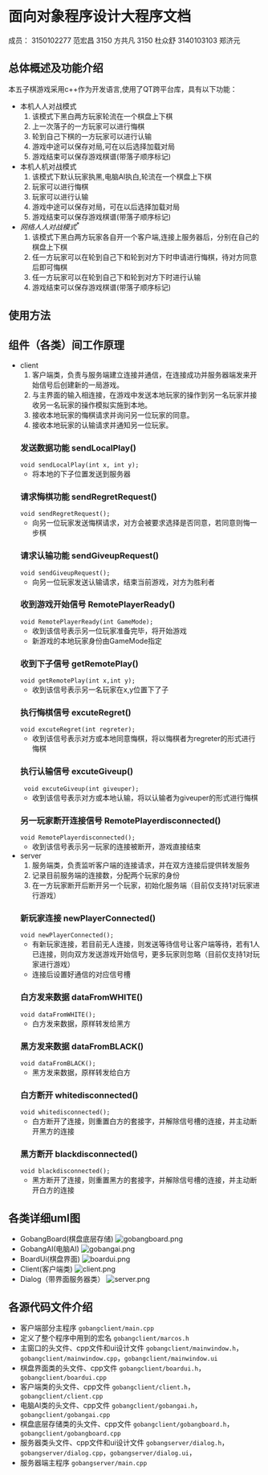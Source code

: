 # 面向对象程序设计大程序文档
成员：
3150102277 范宏昌 
3150 方共凡
3150 杜众舒 
3140103103 郑济元 

## 总体概述及功能介绍
本五子棋游戏采用c++作为开发语言,使用了QT跨平台库，具有以下功能：
- 本机人人对战模式
	1. 该模式下黑白两方玩家轮流在一个棋盘上下棋
	2. 上一次落子的一方玩家可以进行悔棋
	3. 轮到自己下棋的一方玩家可以进行认输
	4. 游戏中途可以保存对局,可在以后选择加载对局
	5. 游戏结束可以保存游戏棋谱(带落子顺序标记)
- 本机人机对战模式
	1. 该模式下默认玩家执黑,电脑AI执白,轮流在一个棋盘上下棋
	2. 玩家可以进行悔棋
	3. 玩家可以进行认输
	4. 游戏中途可以保存对局，可在以后选择加载对局
	5. 游戏结束可以保存游戏棋谱(带落子顺序标记)
- $网络人人对战模式^*$
	1. 该模式下黑白两方玩家各自开一个客户端,连接上服务器后，分别在自己的棋盘上下棋
	2. 任一方玩家可以在轮到自己下和轮到对方下时申请进行悔棋，待对方同意后即可悔棋
	3. 任一方玩家可以在轮到自己下和轮到对方下时进行认输
	4. 游戏结束可以保存游戏棋谱(带落子顺序标记)

## 使用方法

## 组件（各类）间工作原理
- client
	1. 客户端类，负责与服务端建立连接并通信，在连接成功并服务器端发来开始信号后创建新的一局游戏。
	2. 与主界面的输入相连接，在游戏中发送本地玩家的操作到另一名玩家并接收另一名玩家的操作模拟实施到本地。
	3. 接收本地玩家的悔棋请求并询问另一位玩家的同意。
	4. 接收本地玩家的认输请求并通知另一位玩家。
	### 发送数据功能 sendLocalPlay()
	`void sendLocalPlay(int x, int y);`
	- 将本地的下子位置发送到服务器
	### 请求悔棋功能 sendRegretRequest()
	`void sendRegretRequest();`
	- 向另一位玩家发送悔棋请求，对方会被要求选择是否同意，若同意则悔一步棋
	### 请求认输功能 sendGiveupRequest()
	`void sendGiveupRequest();`
	- 向另一位玩家发送认输请求，结束当前游戏，对方为胜利者
	### 收到游戏开始信号 RemotePlayerReady()
	`void RemotePlayerReady(int GameMode);`
	- 收到该信号表示另一位玩家准备完毕，将开始游戏
	- 新游戏的本地玩家身份由GameMode指定
	### 收到下子信号 getRemotePlay()
	`void getRemotePlay(int x,int y);`
	- 收到该信号表示另一名玩家在x,y位置下了子
	### 执行悔棋信号 excuteRegret()
	`void excuteRegret(int regreter);`
	- 收到该信号表示对方或本地同意悔棋，将以悔棋者为regreter的形式进行悔棋
	### 执行认输信号 excuteGiveup()
	` void excuteGiveup(int giveuper);`
	- 收到该信号表示对方或本地认输，将以认输者为giveuper的形式进行悔棋
	### 另一玩家断开连接信号 RemotePlayerdisconnected()
	`void RemotePlayerdisconnected();`
	- 收到该信号表示另一玩家的连接被断开，游戏直接结束
- server
	1. 服务端类，负责监听客户端的连接请求，并在双方连接后提供转发服务
	2. 记录目前服务端的连接数，分配两个玩家的身份
	3. 在一方玩家断开后断开另一个玩家，初始化服务端（目前仅支持1对玩家进行游戏）
	### 新玩家连接 newPlayerConnected()
	`void newPlayerConnected();`
	- 有新玩家连接，若目前无人连接，则发送等待信号让客户端等待，若有1人已连接，则向双方发送游戏开始信号，更多玩家则忽略（目前仅支持1对玩家进行游戏）
	- 连接后设置好通信的对应信号槽
	### 白方发来数据 dataFromWHITE()
	`void dataFromWHITE();`
	- 白方发来数据，原样转发给黑方
	### 黑方发来数据 dataFromBLACK()
	`void dataFromBLACK();`
	- 黑方发来数据，原样转发给白方
	### 白方断开 whitedisconnected()
	`void whitedisconnected();`
	- 白方断开了连接，则重置白方的套接字，并解除信号槽的连接，并主动断开黑方的连接
	### 黑方断开 blackdisconnected()
	`void blackdisconnected();`
	- 黑方断开了连接，则重置黑方的套接字，并解除信号槽的连接，并主动断开白方的连接
	
## 各类详细uml图
- GobangBoard(棋盘底层存储)
![gobangboard.png](./uml_png/gobangboard.png)
- GobangAI(电脑AI)
![gobangai.png](./uml_png/gobangai.png)
- BoardUi(棋盘界面)
![boardui.png](./uml_png/boardui.png)
- Client(客户端类)
![client.png](./uml_png/client.png)
- Dialog（带界面服务器类）
![server.png](./uml_png/server.png)
## 各源代码文件介绍
- 客户端部分主程序
`gobangclient/main.cpp`
- 定义了整个程序中用到的宏名
`gobangclient/marcos.h`
- 主窗口的头文件、cpp文件和ui设计文件
`gobangclient/mainwindow.h`，`gobangclient/mainwindow.cpp`，`gobangclient/mainwindow.ui`
- 棋盘界面类的头文件、cpp文件
`gobangclient/boardui.h`，`gobangclient/boardui.cpp`
- 客户端类的头文件、cpp文件
`gobangclient/client.h`，`gobangclient/client.cpp`
- 电脑AI类的头文件、cpp文件
`gobangclient/gobangai.h`，`gobangclient/gobangai.cpp`
- 棋盘底层存储类的头文件、cpp文件
`gobangclient/gobangboard.h`，`gobangclient/gobangboard.cpp`
- 服务器类头文件、cpp文件和ui设计文件
`gobangserver/dialog.h`，`gobangserver/dialog.cpp`，`gobangserver/dialog.ui`，
- 服务器端主程序
`gobangserver/main.cpp`

